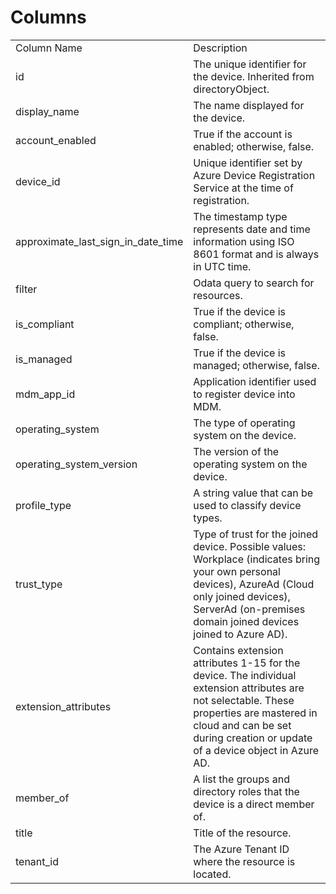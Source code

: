 # Columns  

<table>
	<tr><td>Column Name</td><td>Description</td></tr>
	<tr><td>id</td><td>The unique identifier for the device. Inherited from directoryObject.</td></tr>
	<tr><td>display_name</td><td>The name displayed for the device.</td></tr>
	<tr><td>account_enabled</td><td>True if the account is enabled; otherwise, false.</td></tr>
	<tr><td>device_id</td><td>Unique identifier set by Azure Device Registration Service at the time of registration.</td></tr>
	<tr><td>approximate_last_sign_in_date_time</td><td>The timestamp type represents date and time information using ISO 8601 format and is always in UTC time.</td></tr>
	<tr><td>filter</td><td>Odata query to search for resources.</td></tr>
	<tr><td>is_compliant</td><td>True if the device is compliant; otherwise, false.</td></tr>
	<tr><td>is_managed</td><td>True if the device is managed; otherwise, false.</td></tr>
	<tr><td>mdm_app_id</td><td>Application identifier used to register device into MDM.</td></tr>
	<tr><td>operating_system</td><td>The type of operating system on the device.</td></tr>
	<tr><td>operating_system_version</td><td>The version of the operating system on the device.</td></tr>
	<tr><td>profile_type</td><td>A string value that can be used to classify device types.</td></tr>
	<tr><td>trust_type</td><td>Type of trust for the joined device. Possible values: Workplace (indicates bring your own personal devices), AzureAd (Cloud only joined devices), ServerAd (on-premises domain joined devices joined to Azure AD).</td></tr>
	<tr><td>extension_attributes</td><td>Contains extension attributes 1-15 for the device. The individual extension attributes are not selectable. These properties are mastered in cloud and can be set during creation or update of a device object in Azure AD.</td></tr>
	<tr><td>member_of</td><td>A list the groups and directory roles that the device is a direct member of.</td></tr>
	<tr><td>title</td><td>Title of the resource.</td></tr>
	<tr><td>tenant_id</td><td>The Azure Tenant ID where the resource is located.</td></tr>
</table>